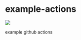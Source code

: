 # example-actions

![](https:://github.com/kflange/example-actions/workflow/rust.yml/badge.svg)

example github actions
